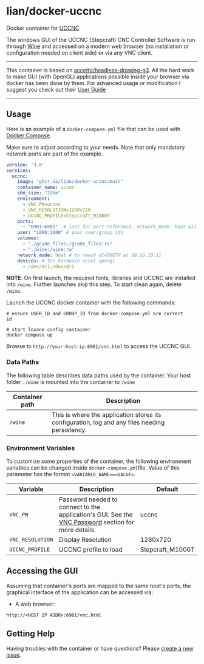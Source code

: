 # lian/docker-uccnc

Docker container for [UCCNC](https://cncdrive.com/UCCNC.html)

The windows GUI of the UCCNC (Stepcraft) CNC Controller Software is run through [Wine](https://en.wikipedia.org/wiki/Wine_(software)) and accessed on a modern web browser (no installation or configuration needed on client side) or via any VNC client.

---

This container is based on [accetto/headless-drawing-g3](https://github.com/accetto/headless-drawing-g3). All the hard work to make GUI (with OpenGL) applications possible inside your browser via docker has been done by them. For advanced usage or modification I suggest you check out their [User Guide](https://accetto.github.io/user-guide-g3/)

---

## Usage

Here is an example of a `docker-compose.yml` file that can be used with
[Docker Compose](https://docs.docker.com/compose/overview/).

Make sure to adjust according to your needs.  Note that only mandatory network
ports are part of the example.

```yaml
version: '3.8'
services:
  uccnc:
    image: "ghcr.io/lian/docker-uccnc:main"
    container_name: uccnc
    shm_size: "256m"
    environment:
      - VNC_PW=uccnc
      - VNC_RESOLUTION=1280x720
      - UCCNC_PROFILE=Stepcraft_M1000T
    ports:
      - "6901:6901"  # just for port refernece, network_mode: host will ignore this
    user: "1000:1000" # your user/group ids
    volumes:
      - "./gcode_files:/gcode_files:ro"
      - "./wine:/wine:rw"
    network_mode: host # to reach UC400ETH at 10.10.10.11
    devices: # for hardware accel opengl
      - /dev/dri:/dev/dri
```

**NOTE**: On first launch, the required fonts, libraries and UCCNC are installed into `/wine`. Further launches skip this step. To start clean again, delete `/wine`.

Launch the UCCNC docker container with the following commands:

```shell
# ensure USER_ID and GROUP_ID from docker-compose.yml are correct
id

# start loxone config container
docker compose up
```

Browse to `http://your-host-ip:6901/vnc.html` to access the UCCNC GUI.

### Data Paths

The following table describes data paths used by the container.  Your host folder `./wine` is mounted into the container to `/wine`

| Container path  | Description |
|-----------------|-------------|
|`/wine`| This is where the application stores its configuration, log and any files needing persistency. |

### Environment Variables

To customize some properties of the container, the following environment
variables can be changed inside `docker-compose.yml`file. Value
of this parameter has the format `<VARIABLE_NAME>=<VALUE>`.

| Variable       | Description                                  | Default |
|----------------|----------------------------------------------|---------|
|`VNC_PW`| Password needed to connect to the application's GUI.  See the [VNC Password](#vnc-password) section for more details. | uccnc |
|`VNC_RESOLUTION`| Display Resolution | 1280x720 |
|`UCCNC_PROFILE`| UCCNC profile to load | Stepcraft_M1000T |

## Accessing the GUI

Assuming that container's ports are mapped to the same host's ports, the
graphical interface of the application can be accessed via:

* A web browser:

```text
http://<HOST IP ADDR>:6901/vnc.html
```

## Getting Help

Having troubles with the container or have questions?  Please [create a new issue](https://github.com/lian/docker-uccnc/issues).

